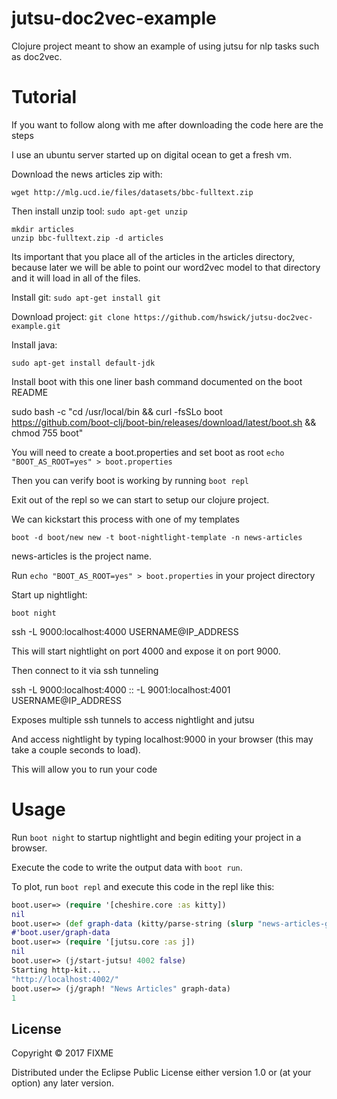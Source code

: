# jutsu-doc2vec-example

Clojure project meant to show an example of using jutsu for nlp tasks such as doc2vec.

# Tutorial

If you want to follow along with me after downloading the code here are the steps

I use an ubuntu server started up on digital ocean to get a fresh vm.

Download the news articles zip with:

`wget http://mlg.ucd.ie/files/datasets/bbc-fulltext.zip`

Then install unzip tool:
`sudo apt-get unzip`

```
mkdir articles
unzip bbc-fulltext.zip -d articles
```

Its important that you place all of the articles in the articles directory,
because later we will be able to point our word2vec model to that directory and it will load in all of the files.

Install git:
`sudo apt-get install git`

Download project:
`git clone https://github.com/hswick/jutsu-doc2vec-example.git`

Install java:

`sudo apt-get install default-jdk`

Install boot with this one liner bash command documented on the boot README

sudo bash -c "cd /usr/local/bin && curl -fsSLo boot https://github.com/boot-clj/boot-bin/releases/download/latest/boot.sh && chmod 755 boot"

You will need to create a boot.properties and set boot as root
`echo "BOOT_AS_ROOT=yes" > boot.properties`

Then you can verify boot is working by running `boot repl`

Exit out of the repl so we can start to setup our clojure project.

We can kickstart this process with one of my templates

`boot -d boot/new new -t boot-nightlight-template -n news-articles`

news-articles is the project name.

Run `echo "BOOT_AS_ROOT=yes" > boot.properties` in your project directory

Start up nightlight:

`boot night`

ssh -L 9000:localhost:4000 USERNAME@IP_ADDRESS

This will start nightlight on port 4000 and expose it on port 9000.

Then connect to it via ssh tunneling

ssh -L 9000:localhost:4000 :: -L 9001:localhost:4001 USERNAME@IP_ADDRESS

Exposes multiple ssh tunnels to access nightlight and jutsu

And access nightlight by typing localhost:9000 in your browser (this may take a couple seconds to load).

This will allow you to run your code

# Usage

Run `boot night` to startup nightlight and begin editing your project in a browser.

Execute the code to write the output data with `boot run`.

To plot, run `boot repl` and execute this code in the repl like this:

```clojure
boot.user=> (require '[cheshire.core :as kitty])
nil
boot.user=> (def graph-data (kitty/parse-string (slurp "news-articles-graph-data.json")))
#'boot.user/graph-data
boot.user=> (require '[jutsu.core :as j])
nil
boot.user=> (j/start-jutsu! 4002 false)
Starting http-kit...
"http://localhost:4002/"
boot.user=> (j/graph! "News Articles" graph-data)
1
```

## License

Copyright © 2017 FIXME

Distributed under the Eclipse Public License either version 1.0 or (at
your option) any later version.
